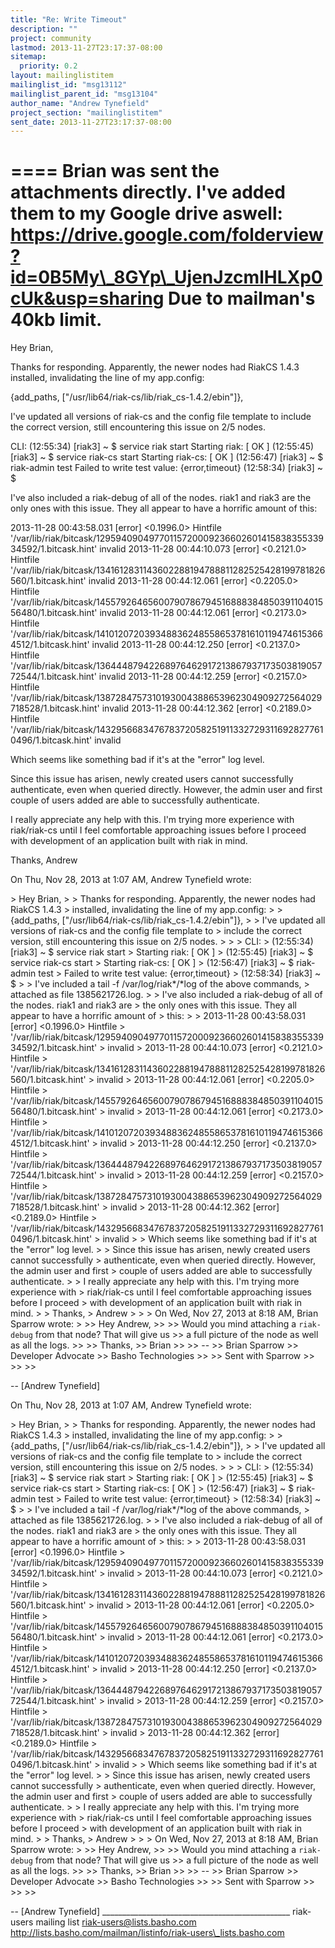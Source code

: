 ```yaml
---
title: "Re: Write Timeout"
description: ""
project: community
lastmod: 2013-11-27T23:17:37-08:00
sitemap:
  priority: 0.2
layout: mailinglistitem
mailinglist_id: "msg13112"
mailinglist_parent_id: "msg13104"
author_name: "Andrew Tynefield"
project_section: "mailinglistitem"
sent_date: 2013-11-27T23:17:37-08:00
---
```



====
Brian was sent the attachments directly. I've added them to my Google drive
aswell:
https://drive.google.com/folderview?id=0B5My\_8GYp\_UjenJzcmlHLXp0cUk&usp=sharing
Due to mailman's 40kb limit.
====

Hey Brian,

Thanks for responding. Apparently, the newer nodes had RiakCS 1.4.3
installed, invalidating the line of my app.config:

{add\_paths, ["/usr/lib64/riak-cs/lib/riak\_cs-1.4.2/ebin"]},

I've updated all versions of riak-cs and the config file template to
include the correct version, still encountering this issue on 2/5 nodes.


CLI:
(12:55:34) [riak3] ~ $ service riak start
Starting riak: [ OK ]
(12:55:45) [riak3] ~ $ service riak-cs start
Starting riak-cs: [ OK ]
(12:56:47) [riak3] ~ $ riak-admin test
Failed to write test value: {error,timeout}
(12:58:34) [riak3] ~ $


I've also included a riak-debug of all of the nodes. riak1 and riak3 are
the only ones with this issue. They all appear to have a horrific amount of
this:

2013-11-28 00:43:58.031 [error] &lt;0.1996.0&gt; Hintfile
'/var/lib/riak/bitcask/1295940904977011572000923660260141583835533934592/1.bitcask.hint'
invalid
2013-11-28 00:44:10.073 [error] &lt;0.2121.0&gt; Hintfile
'/var/lib/riak/bitcask/1341612831143602288194788811282525428199781826560/1.bitcask.hint'
invalid
2013-11-28 00:44:12.061 [error] &lt;0.2205.0&gt; Hintfile
'/var/lib/riak/bitcask/1455792646560079078679451688838485039110401556480/1.bitcask.hint'
invalid
2013-11-28 00:44:12.061 [error] &lt;0.2173.0&gt; Hintfile
'/var/lib/riak/bitcask/1410120720393488362485586537816101194746153664512/1.bitcask.hint'
invalid
2013-11-28 00:44:12.250 [error] &lt;0.2137.0&gt; Hintfile
'/var/lib/riak/bitcask/1364448794226897646291721386793717350381905772544/1.bitcask.hint'
invalid
2013-11-28 00:44:12.259 [error] &lt;0.2157.0&gt; Hintfile
'/var/lib/riak/bitcask/1387284757310193004388653962304909272564029718528/1.bitcask.hint'
invalid
2013-11-28 00:44:12.362 [error] &lt;0.2189.0&gt; Hintfile
'/var/lib/riak/bitcask/1432956683476783720582519113327293116928277610496/1.bitcask.hint'
invalid

Which seems like something bad if it's at the "error" log level.

Since this issue has arisen, newly created users cannot successfully
authenticate, even when queried directly. However, the admin user and first
couple of users added are able to successfully authenticate.

I really appreciate any help with this. I'm trying more experience with
riak/riak-cs until I feel comfortable approaching issues before I proceed
with development of an application built with riak in mind.

Thanks,
Andrew


On Thu, Nov 28, 2013 at 1:07 AM, Andrew Tynefield wrote:

&gt; Hey Brian,
&gt;
&gt; Thanks for responding. Apparently, the newer nodes had RiakCS 1.4.3
&gt; installed, invalidating the line of my app.config:
&gt;
&gt; {add\_paths, ["/usr/lib64/riak-cs/lib/riak\_cs-1.4.2/ebin"]},
&gt;
&gt; I've updated all versions of riak-cs and the config file template to
&gt; include the correct version, still encountering this issue on 2/5 nodes.
&gt;
&gt;
&gt; CLI:
&gt; (12:55:34) [riak3] ~ $ service riak start
&gt; Starting riak: [ OK ]
&gt; (12:55:45) [riak3] ~ $ service riak-cs start
&gt; Starting riak-cs: [ OK ]
&gt; (12:56:47) [riak3] ~ $ riak-admin test
&gt; Failed to write test value: {error,timeout}
&gt; (12:58:34) [riak3] ~ $
&gt;
&gt; I've included a tail -f /var/log/riak\*/\*log of the above commands,
&gt; attached as file 1385621726.log.
&gt;
&gt; I've also included a riak-debug of all of the nodes. riak1 and riak3 are
&gt; the only ones with this issue. They all appear to have a horrific amount of
&gt; this:
&gt;
&gt; 2013-11-28 00:43:58.031 [error] &lt;0.1996.0&gt; Hintfile
&gt; '/var/lib/riak/bitcask/1295940904977011572000923660260141583835533934592/1.bitcask.hint'
&gt; invalid
&gt; 2013-11-28 00:44:10.073 [error] &lt;0.2121.0&gt; Hintfile
&gt; '/var/lib/riak/bitcask/1341612831143602288194788811282525428199781826560/1.bitcask.hint'
&gt; invalid
&gt; 2013-11-28 00:44:12.061 [error] &lt;0.2205.0&gt; Hintfile
&gt; '/var/lib/riak/bitcask/1455792646560079078679451688838485039110401556480/1.bitcask.hint'
&gt; invalid
&gt; 2013-11-28 00:44:12.061 [error] &lt;0.2173.0&gt; Hintfile
&gt; '/var/lib/riak/bitcask/1410120720393488362485586537816101194746153664512/1.bitcask.hint'
&gt; invalid
&gt; 2013-11-28 00:44:12.250 [error] &lt;0.2137.0&gt; Hintfile
&gt; '/var/lib/riak/bitcask/1364448794226897646291721386793717350381905772544/1.bitcask.hint'
&gt; invalid
&gt; 2013-11-28 00:44:12.259 [error] &lt;0.2157.0&gt; Hintfile
&gt; '/var/lib/riak/bitcask/1387284757310193004388653962304909272564029718528/1.bitcask.hint'
&gt; invalid
&gt; 2013-11-28 00:44:12.362 [error] &lt;0.2189.0&gt; Hintfile
&gt; '/var/lib/riak/bitcask/1432956683476783720582519113327293116928277610496/1.bitcask.hint'
&gt; invalid
&gt;
&gt; Which seems like something bad if it's at the "error" log level.
&gt;
&gt; Since this issue has arisen, newly created users cannot successfully
&gt; authenticate, even when queried directly. However, the admin user and first
&gt; couple of users added are able to successfully authenticate.
&gt;
&gt; I really appreciate any help with this. I'm trying more experience with
&gt; riak/riak-cs until I feel comfortable approaching issues before I proceed
&gt; with development of an application built with riak in mind.
&gt;
&gt; Thanks,
&gt; Andrew
&gt;
&gt;
&gt; On Wed, Nov 27, 2013 at 8:18 AM, Brian Sparrow  wrote:
&gt;
&gt;&gt; Hey Andrew,
&gt;&gt;
&gt;&gt; Would you mind attaching a `riak-debug` from that node? That will give us
&gt;&gt; a full picture of the node as well as all the logs.
&gt;&gt;
&gt;&gt; Thanks,
&gt;&gt; Brian
&gt;&gt;
&gt;&gt; --
&gt;&gt; Brian Sparrow
&gt;&gt; Developer Advocate
&gt;&gt; Basho Technologies
&gt;&gt;
&gt;&gt; Sent with Sparrow 
&gt;&gt;
&gt;&gt;
&gt;&gt;


-- 
[Andrew Tynefield]


On Thu, Nov 28, 2013 at 1:07 AM, Andrew Tynefield wrote:

&gt; Hey Brian,
&gt;
&gt; Thanks for responding. Apparently, the newer nodes had RiakCS 1.4.3
&gt; installed, invalidating the line of my app.config:
&gt;
&gt; {add\_paths, ["/usr/lib64/riak-cs/lib/riak\_cs-1.4.2/ebin"]},
&gt;
&gt; I've updated all versions of riak-cs and the config file template to
&gt; include the correct version, still encountering this issue on 2/5 nodes.
&gt;
&gt;
&gt; CLI:
&gt; (12:55:34) [riak3] ~ $ service riak start
&gt; Starting riak: [ OK ]
&gt; (12:55:45) [riak3] ~ $ service riak-cs start
&gt; Starting riak-cs: [ OK ]
&gt; (12:56:47) [riak3] ~ $ riak-admin test
&gt; Failed to write test value: {error,timeout}
&gt; (12:58:34) [riak3] ~ $
&gt;
&gt; I've included a tail -f /var/log/riak\*/\*log of the above commands,
&gt; attached as file 1385621726.log.
&gt;
&gt; I've also included a riak-debug of all of the nodes. riak1 and riak3 are
&gt; the only ones with this issue. They all appear to have a horrific amount of
&gt; this:
&gt;
&gt; 2013-11-28 00:43:58.031 [error] &lt;0.1996.0&gt; Hintfile
&gt; '/var/lib/riak/bitcask/1295940904977011572000923660260141583835533934592/1.bitcask.hint'
&gt; invalid
&gt; 2013-11-28 00:44:10.073 [error] &lt;0.2121.0&gt; Hintfile
&gt; '/var/lib/riak/bitcask/1341612831143602288194788811282525428199781826560/1.bitcask.hint'
&gt; invalid
&gt; 2013-11-28 00:44:12.061 [error] &lt;0.2205.0&gt; Hintfile
&gt; '/var/lib/riak/bitcask/1455792646560079078679451688838485039110401556480/1.bitcask.hint'
&gt; invalid
&gt; 2013-11-28 00:44:12.061 [error] &lt;0.2173.0&gt; Hintfile
&gt; '/var/lib/riak/bitcask/1410120720393488362485586537816101194746153664512/1.bitcask.hint'
&gt; invalid
&gt; 2013-11-28 00:44:12.250 [error] &lt;0.2137.0&gt; Hintfile
&gt; '/var/lib/riak/bitcask/1364448794226897646291721386793717350381905772544/1.bitcask.hint'
&gt; invalid
&gt; 2013-11-28 00:44:12.259 [error] &lt;0.2157.0&gt; Hintfile
&gt; '/var/lib/riak/bitcask/1387284757310193004388653962304909272564029718528/1.bitcask.hint'
&gt; invalid
&gt; 2013-11-28 00:44:12.362 [error] &lt;0.2189.0&gt; Hintfile
&gt; '/var/lib/riak/bitcask/1432956683476783720582519113327293116928277610496/1.bitcask.hint'
&gt; invalid
&gt;
&gt; Which seems like something bad if it's at the "error" log level.
&gt;
&gt; Since this issue has arisen, newly created users cannot successfully
&gt; authenticate, even when queried directly. However, the admin user and first
&gt; couple of users added are able to successfully authenticate.
&gt;
&gt; I really appreciate any help with this. I'm trying more experience with
&gt; riak/riak-cs until I feel comfortable approaching issues before I proceed
&gt; with development of an application built with riak in mind.
&gt;
&gt; Thanks,
&gt; Andrew
&gt;
&gt;
&gt; On Wed, Nov 27, 2013 at 8:18 AM, Brian Sparrow  wrote:
&gt;
&gt;&gt; Hey Andrew,
&gt;&gt;
&gt;&gt; Would you mind attaching a `riak-debug` from that node? That will give us
&gt;&gt; a full picture of the node as well as all the logs.
&gt;&gt;
&gt;&gt; Thanks,
&gt;&gt; Brian
&gt;&gt;
&gt;&gt; --
&gt;&gt; Brian Sparrow
&gt;&gt; Developer Advocate
&gt;&gt; Basho Technologies
&gt;&gt;
&gt;&gt; Sent with Sparrow 
&gt;&gt;
&gt;&gt;
&gt;&gt;


-- 
[Andrew Tynefield]
\_\_\_\_\_\_\_\_\_\_\_\_\_\_\_\_\_\_\_\_\_\_\_\_\_\_\_\_\_\_\_\_\_\_\_\_\_\_\_\_\_\_\_\_\_\_\_
riak-users mailing list
riak-users@lists.basho.com
http://lists.basho.com/mailman/listinfo/riak-users\_lists.basho.com

